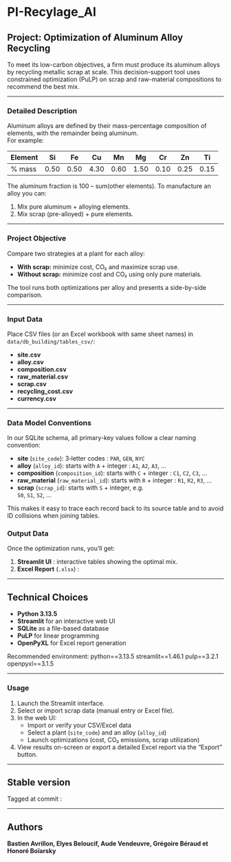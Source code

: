 # PI-Recylage_Al


## Project: Optimization of Aluminum Alloy Recycling

To meet its low-carbon objectives, a firm must produce its aluminum alloys by recycling metallic scrap at scale. This decision-support tool uses constrained optimization (PuLP) on scrap and raw-material compositions to recommend the best mix.

---

### Detailed Description

Aluminum alloys are defined by their mass-percentage composition of elements, with the remainder being aluminum.  
For example:

| Element | Si   | Fe   | Cu   | Mn   | Mg   | Cr   | Zn   | Ti   |
|---------|------|------|------|------|------|------|------|------|
| % mass  | 0.50 | 0.50 | 4.30 | 0.60 | 1.50 | 0.10 | 0.25 | 0.15 |

The aluminum fraction is 100 – sum(other elements). To manufacture an alloy you can:
1. Mix pure aluminum + alloying elements.  
2. Mix scrap (pre-alloyed) + pure elements.

---

### Project Objective

Compare two strategies at a plant for each alloy:
- **With scrap:** minimize cost, CO₂ and maximize scrap use.  
- **Without scrap:** minimize cost and CO₂ using only pure materials.

The tool runs both optimizations per alloy and presents a side-by-side comparison.

---

### Input Data

Place CSV files (or an Excel workbook with same sheet names) in  
`data/db_building/tables_csv/`:

- **site.csv**  
- **alloy.csv**  
- **composition.csv**  
- **raw_material.csv**  
- **scrap.csv**  
- **recycling_cost.csv**  
- **currency.csv**

---
### Data Model Conventions

In our SQLite schema, all primary-key values follow a clear naming convention:

- **site** (`site_code`): 3‐letter codes : 
  `PAR`, `GEN`, `NYC`  
- **alloy** (`alloy_id`): starts with `A` + integer :
  `A1`, `A2`, `A3`, …  
- **composition** (`composition_id`): starts with `C` + integer : 
  `C1`, `C2`, `C3`, …  
- **raw_material** (`raw_material_id`): starts with `R` + integer :
  `R1`, `R2`, `R3`, …  
- **scrap** (`scrap_id`): starts with `S` + integer, e.g.  
  `S0`, `S1`, `S2`, …

This makes it easy to trace each record back to its source table and to avoid ID collisions when joining tables.

### Output Data

Once the optimization runs, you’ll get:

1.  **Streamlit UI** : interactive tables showing the optimal mix.
2.  **Excel Report** (`.xlsx`) : 
---

## Technical Choices

- **Python 3.13.5**  
- **Streamlit** for an interactive web UI  
- **SQLite** as a file-based database  
- **PuLP** for linear programming  
- **OpenPyXL** for Excel report generation  

Recommended environment:
python==3.13.5
streamlit==1.46.1
pulp==3.2.1
openpyxl==3.1.5

---

### Usage

1. Launch the Streamlit interface.
2. Select or import scrap data (manual entry or Excel file).
3. In the web UI:  
   - Import or verify your CSV/Excel data  
   - Select a plant (`site_code`) and an alloy (`alloy_id`)  
   - Launch optimizations (cost, CO₂ emissions, scrap utilization)  
4. View results on-screen or export a detailed Excel report via the “Export” button.  

---

## Stable version
Tagged at commit : 

---

## Authors

**Bastien Avrillon, Elyes Beloucif, Aude Vendeuvre, Grégoire Béraud et Honoré Boïarsky**
